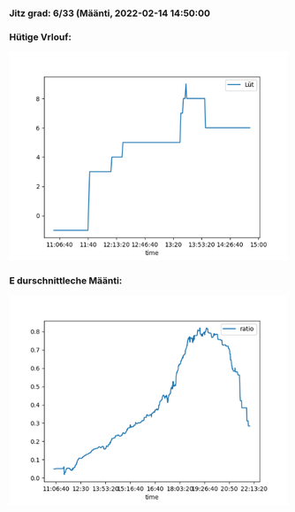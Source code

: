 ### Jitz grad: 6/33 (Määnti, 2022-02-14 14:50:00

### Hütige Vrlouf:
![Graph](Today.png)

### E durschnittleche Määnti:
![Graph](Määnti.png)